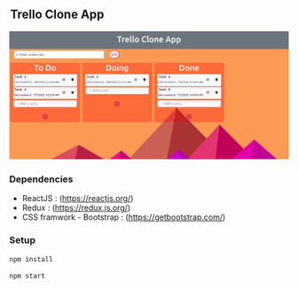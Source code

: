 ##  Trello Clone App

![Home Page](https://github.com/Manishsharma203/Ipsator-assignment/blob/master/public/HomePageIA.png)

### Dependencies

* ReactJS : (https://reactjs.org/)
* Redux : (https://redux.js.org/)
* CSS framwork - Bootstrap : (https://getbootstrap.com/)

### Setup

```
npm install
```
```
npm start
```
